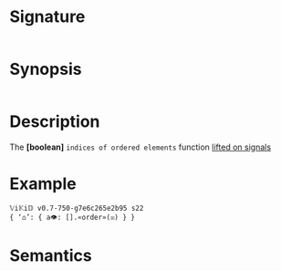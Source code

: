 # Signature
```vikid-signature
```

# Synopsis
```vikid-synopsis
```

# Description
The __[boolean]__ `indices of ordered elements` function [lifted on signals](/refman/concepts/pure_functions)

# Example
```vikid-script
𝕍i𝕂i𝔻 v0.7-750-g7e6c265e2b95 s22
{ ‘⌂’: { a👁: [].«order»(☒) } }
```




# Semantics
